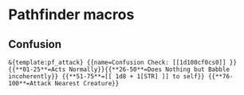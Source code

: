 # Pathfinder macros

## Confusion

```
&{template:pf_attack} {{name=Confusion Check: [[1d100cf0cs0]] }} {{**01-25**=Acts Normally}}{{**26-50**=Does Nothing but Babble incoherently}} {{**51-75**=[[ 1d8 + 1[STR] ]] to self}} {{**76-100**=Attack Nearest Creature}}
```
